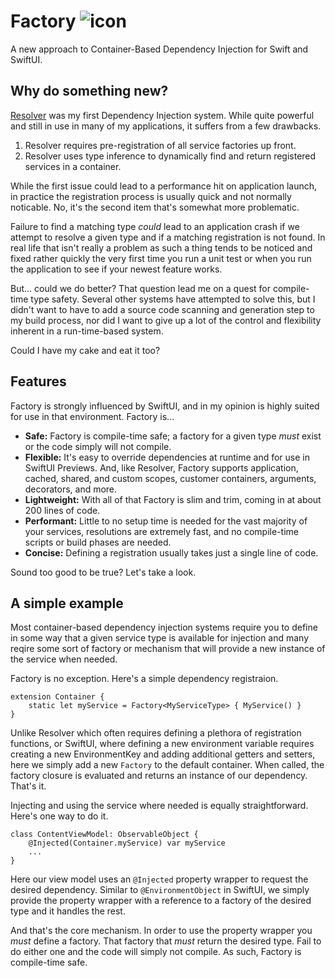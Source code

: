 # Factory ![icon](https://user-images.githubusercontent.com/709283/32858974-cce8282a-ca12-11e7-944b-c8046156290b.png)

A new approach to Container-Based Dependency Injection for Swift and SwiftUI.

## Why do something new?

[Resolver](https://github.com/hmlongco/Resolver) was my first Dependency Injection system. While quite powerful and still in use in many of my applications, it suffers from a few drawbacks.

1. Resolver requires pre-registration of all service factories up front. 
2. Resolver uses type inference to dynamically find and return registered services in a container.

While the first issue could lead to a performance hit on application launch, in practice the registration process is usually quick and not normally noticable. No, it's the second item that's somewhat more problematic. 

 Failure to find a matching type *could* lead to an application crash if we attempt to resolve a given type and if a matching registration is not found. In real life that isn't really a problem as such a thing tends to be noticed and fixed rather quickly the very first time you run a unit test or when you run the application to see if your newest feature works.
 
 But... could we do better? That question lead me on a quest for compile-time type safety. Several other systems have attempted to solve this, but I didn't want to have to add a source code scanning and generation step to my build process, nor did I want to give up a lot of the control and flexibility inherent in a run-time-based system.
 
 Could I have my cake and eat it too?
 
 ## Features
 
 Factory is strongly influenced by SwiftUI, and in my opinion is highly suited for use in that environment. Factory is...
 
 * **Safe:** Factory is compile-time safe; a factory for a given type *must* exist or the code simply will not compile.
 * **Flexible:** It's easy to override dependencies at runtime and for use in SwiftUI Previews. And, like Resolver, Factory supports application, cached, shared, and custom scopes, customer containers, arguments, decorators, and more.
 * **Lightweight:** With all of that Factory is slim and trim, coming in at about 200 lines of code.
 * **Performant:** Little to no setup time is needed for the vast majority of your services, resolutions are extremely fast, and no compile-time scripts or build phases are needed.
 * **Concise:** Defining a registration usually takes just a single line of code.
 
 Sound too good to be true? Let's take a look.
 
 ## A simple example
 
 Most container-based dependency injection systems require you to define in some way that a given service type is available for injection and many reqire some sort of factory or mechanism that will provide a new instance of the service when needed.
 
 Factory is no exception. Here's a simple dependency registraion.
 
```
extension Container {
    static let myService = Factory<MyServiceType> { MyService() }
}
```
Unlike Resolver which often requires defining a plethora of registration functions, or SwiftUI, where defining a new environment variable requires creating a new EnvironmentKey and adding additional getters and setters, here we simply add a new `Factory` to the default container. When called, the factory closure is evaluated and returns an instance of our dependency. That's it.

Injecting and using the service where needed is equally straightforward. Here's one way to do it.

```
class ContentViewModel: ObservableObject {
    @Injected(Container.myService) var myService
    ...
}
```
Here our view model uses an `@Injected` property wrapper to request the desired dependency. Similar to `@EnvironmentObject` in SwiftUI, we simply provide the property wrapper with a reference to a factory of the desired type and it handles the rest.

And that's the core mechanism. In order to use the property wrapper you *must* define a factory. That factory that *must* return the desired type. Fail to do either one and the code will simply not compile. As such, Factory is compile-time safe.
